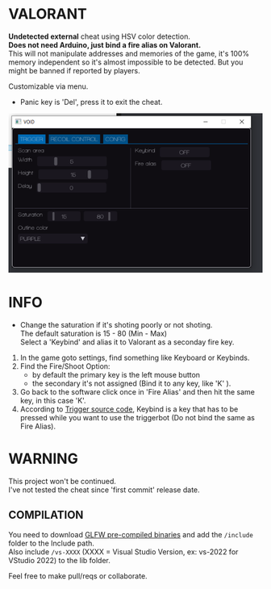 # VALORANT  
**Undetected external** cheat using HSV color detection.  
**Does not need Arduino, just bind a fire alias on Valorant.**  
This will not manipulate addresses and memories of the game, it's 100% memory independent so it's almost impossible to be detected. But you might be banned if reported by players.  
  
Customizable via menu.  
- Panic key is 'Del', press it to exit the cheat.  
  
![preview](prev.png)    
 
# INFO    
- Change the saturation if it's shoting poorly or not shoting.  
The default saturation is 15 - 80 (Min - Max)       
Select a 'Keybind' and alias it to Valorant as a seconday fire key.   
1) In the game goto settings, find something like Keyboard or Keybinds. 
2) Find the Fire/Shoot Option:
    - by default the primary key is the left mouse button
    - the secondary it's not assigned (Bind it to any key, like 'K' ).
3) Go back to the software click once in 'Fire Alias' and then hit the same key, in this case 'K'.
4) According to [Trigger source code](https://github.com/dgrfps/valorant/blob/3191b89e7e2b36781529d51e897a1580f4c76131/Valorant/new/features/Trigger.hpp#L24), Keybind is a key that has to be pressed while you want to use the triggerbot (Do not bind the same as Fire Alias).

# WARNING  
This project won't be continued.  
I've not tested the cheat since 'first commit' release date.  

## COMPILATION   
You need to download [GLFW pre-compiled binaries](https://www.glfw.org/download) and add the `/include` folder to the Include path.  
Also include `/vs-XXXX` (XXXX = Visual Studio Version, ex: vs-2022 for VStudio 2022) to the lib folder. 
  
  
Feel free to make pull/reqs or collaborate.   
